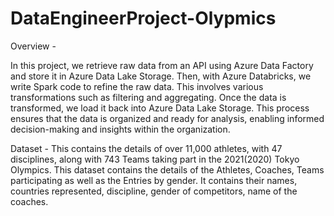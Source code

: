 # DataEngineerProject-Olypmics
Overview - 

In this project, we retrieve raw data from an API using Azure Data Factory and store it in Azure Data Lake Storage. Then, with Azure Databricks, we write Spark code to refine the raw data. This involves various transformations such as filtering and aggregating. Once the data is transformed, we load it back into Azure Data Lake Storage. This process ensures that the data is organized and ready for analysis, enabling informed decision-making and insights within the organization.

Dataset - 
This contains the details of over 11,000 athletes, with 47 disciplines, along with 743 Teams taking part in the 2021(2020) Tokyo Olympics.
This dataset contains the details of the Athletes, Coaches, Teams participating as well as the Entries by gender. It contains their names, countries represented, discipline, gender of competitors, name of the coaches.

